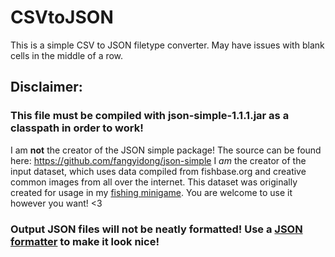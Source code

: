 # CSVtoJSON
This is a simple CSV to JSON filetype converter. May have issues with blank cells in the middle of a row.

## Disclaimer:
### This file must be compiled with json-simple-1.1.1.jar as a classpath in order to work!
I am **not** the creator of the JSON simple package! The source can be found here: https://github.com/fangyidong/json-simple
I *am* the creator of the input dataset, which uses data compiled from fishbase.org and creative common images from all over the internet. This dataset was originally created for usage in my [fishing minigame](https://avrae.io/dashboard/workshop/63087fb7255ce49468d57ef4). You are welcome to use it however you want! <3
### Output JSON files will not be neatly formatted! Use a [JSON formatter](https://jsonformatter.org/) to make it look nice!
